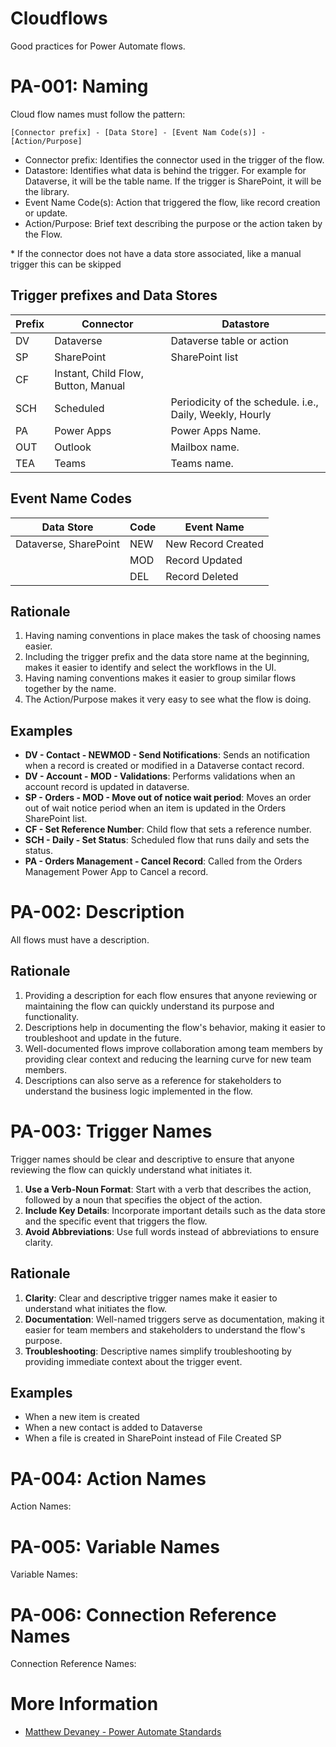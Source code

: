 # Cloudflows

Good practices for Power Automate flows. 

# PA-001: Naming

Cloud flow names must follow the pattern:

```
[Connector prefix] - [Data Store] - [Event Nam Code(s)] - [Action/Purpose]
```

- Connector prefix: Identifies the connector used in the trigger of the flow.
- Datastore: Identifies what data is behind the trigger. For example for Dataverse, it will be the table name. If the trigger is SharePoint, it will be the library. 
- Event Name Code(s): Action that triggered the flow, like record creation or update.
- Action/Purpose: Brief text describing the purpose or the action taken by the Flow.

\* If the connector does not have a data store associated, like a manual trigger this can be skipped

## Trigger prefixes and Data Stores

| Prefix | Connector                           | Datastore                                                |
| ------ | ----------------------------------- | -------------------------------------------------------- |
| DV     | Dataverse                           | Dataverse table or action                                |
| SP     | SharePoint                          | SharePoint list                                          |
| CF     | Instant, Child Flow, Button, Manual |
| SCH    | Scheduled                           | Periodicity of the schedule. i.e., Daily, Weekly, Hourly |
| PA     | Power Apps                          | Power Apps Name.                                         |
| OUT    | Outlook                             | Mailbox name.                                            |
| TEA    | Teams                               | Teams name.                                              |

## Event Name Codes

| Data Store            | Code | Event Name         |
| --------------------- | ---- | ------------------ |
| Dataverse, SharePoint | NEW  | New Record Created |
|                       | MOD  | Record Updated     |
|                       | DEL  | Record Deleted     |

## Rationale 

1. Having naming conventions in place makes the task of choosing names easier. 
1. Including the trigger prefix and the data store name at the beginning, makes it easier to identify and select the workflows in the UI. 
1. Having naming conventions makes it easier to group similar flows together by the name.
1. The Action/Purpose makes it very easy to see what the flow is doing.

## Examples

- **DV - Contact - NEWMOD - Send Notifications**: Sends an notification when a record is created or modified in a Dataverse contact record.
- **DV - Account - MOD - Validations**: Performs validations when an account record is updated in dataverse.
- **SP - Orders - MOD - Move out of notice wait period**: Moves an order out of wait notice period when an item is updated in the Orders SharePoint list. 
- **CF - Set Reference Number**: Child flow that sets a reference number.
- **SCH - Daily - Set Status**: Scheduled flow that runs daily and sets the status.
- **PA - Orders Management - Cancel Record**: Called from the Orders Management Power App to Cancel a record.

# PA-002: Description

All flows must have a description.

## Rationale

1. Providing a description for each flow ensures that anyone reviewing or maintaining the flow can quickly understand its purpose and functionality.
1. Descriptions help in documenting the flow's behavior, making it easier to troubleshoot and update in the future.
1. Well-documented flows improve collaboration among team members by providing clear context and reducing the learning curve for new team members.
1. Descriptions can also serve as a reference for stakeholders to understand the business logic implemented in the flow.

# PA-003: Trigger Names

Trigger names should be clear and descriptive to ensure that anyone reviewing the flow can quickly understand what initiates it.

1. **Use a Verb-Noun Format**: Start with a verb that describes the action, followed by a noun that specifies the object of the action.
1. **Include Key Details**: Incorporate important details such as the data store and the specific event that triggers the flow.
1. **Avoid Abbreviations**: Use full words instead of abbreviations to ensure clarity.

## Rationale

1. **Clarity**: Clear and descriptive trigger names make it easier to understand what initiates the flow.
1. **Documentation**: Well-named triggers serve as documentation, making it easier for team members and stakeholders to understand the flow's purpose.
1. **Troubleshooting**: Descriptive names simplify troubleshooting by providing immediate context about the trigger event.

## Examples

- When a new item is created
- When a new contact is added to Dataverse
- When a file is created in SharePoint instead of File Created SP

# PA-004: Action Names

Action Names:

# PA-005: Variable Names

Variable Names:

# PA-006: Connection Reference Names
Connection Reference Names:

# More Information
- [Matthew Devaney - Power Automate Standards](https://www.matthewdevaney.com/power-automate-coding-standards-for-cloud-flows/power-automate-standards-naming-conventions/)
